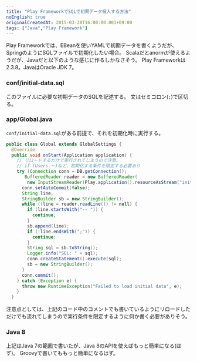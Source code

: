 ```yaml
---
title: "Play FrameworkでSQLで初期データ投入する方法"
noEnglish: true
originalCreatedAt: 2015-03-28T16:00:00.001+09:00
tags: ["Java","Play Framework"]
---
```

Play Frameworkでは、EBeanを使いYAMLで初期データを書くようだが、SpringのようにSQLファイルで初期化したい場合。
Scalaだとanormが使えるようだが、Javaだと以下のような感じに作るしかなさそう。
Play Frameworkは2.3.8。JavaはOracle JDK 7。

<!--more-->

### conf/initial-data.sql

このファイルに必要な初期データのSQLを記述する。
文はセミコロン(`;`)で区切る。

### app/Global.java

`conf/initial-data.sql`がある前提で、それを初期化時に実行する。


```java
public class Global extends GlobalSettings {
  @Override
  public void onStart(Application application) {
    // リロードするだけで実行されてしまうので注意。
    // if (Users.〜)など、初期化する条件を限定する必要あり
    try (Connection conn = DB.getConnection();
       BufferedReader reader = new BufferedReader(
        new InputStreamReader(Play.application().resourceAsStream("initial-data.sql")))) {
      conn.setAutoCommit(false);
      String line;
      StringBuilder sb = new StringBuilder();
      while ((line = reader.readLine()) != null) {
        if (line.startsWith("-- ")) {
          continue;
        }
        sb.append(line);
        if (!line.endsWith(";")) {
          continue;
        }
        String sql = sb.toString();
        Logger.info("SQL: " + sql);
        conn.createStatement().execute(sql);
        sb = new StringBuilder();
      }
      conn.commit();
    } catch (Exception e) {
      throw new RuntimeException("Failed to load initial data", e);
    }
  }

```

注意点としては、上記のコード中のコメントでも書いているようにリロードしただけでも流れてしまうので実行条件を限定するように何か書く必要がありそう。

### Java 8

上記はJava 7の範囲で書いたが、Java 8のAPIを使えばもっと簡単になる(はず)。
Groovyで書いてももっと簡単になるはず。
 